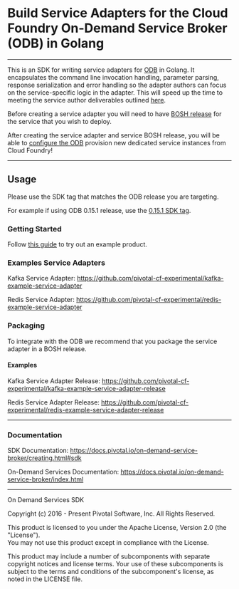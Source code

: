 # Build Service Adapters for the Cloud Foundry On-Demand Service Broker (ODB) in Golang

---

This is an SDK for writing service adapters for [ODB](https://docs.pivotal.io/svc-sdk/odb) in Golang. It encapsulates the command line invocation handling, parameter parsing, response serialization and error handling so the adapter authors can focus on the service-specific logic in the adapter. This will speed up the time to meeting the service author deliverables outlined [here](https://docs.pivotal.io/svc-sdk/odb/creating.html).

Before creating a service adapter you will need to have [BOSH release](https://bosh.io/docs) for the service that you wish to deploy.

After creating the service adapter and service BOSH release, you will be able to [configure the ODB](https://docs.pivotal.io/svc-sdk/odb/operating.html) provision new dedicated service instances from Cloud Foundry!

---

## Usage 

Please use the SDK tag that matches the ODB release you are targeting.

For example if using ODB 0.15.1 release, use the [0.15.1 SDK tag](https://github.com/pivotal-cf/on-demand-services-sdk/tree/v0.15.1).

### Getting Started

Follow [this guide](https://docs.pivotal.io/svc-sdk/odb/getting-started.html) to try out an example product.

### Examples Service Adapters

Kafka Service Adapter: https://github.com/pivotal-cf-experimental/kafka-example-service-adapter

Redis Service Adapter: https://github.com/pivotal-cf-experimental/redis-example-service-adapter

### Packaging 

To integrate with the ODB we recommend that you package the service adapter in a BOSH release.

#### Examples

Kafka Service Adapter Release: https://github.com/pivotal-cf-experimental/kafka-example-service-adapter-release

Redis Service Adapter Release: https://github.com/pivotal-cf-experimental/redis-example-service-adapter-release

---

### Documentation

SDK Documentation: https://docs.pivotal.io/on-demand-service-broker/creating.html#sdk

On-Demand Services Documentation: https://docs.pivotal.io/on-demand-service-broker/index.html

---

On Demand Services SDK

Copyright (c) 2016 - Present Pivotal Software, Inc. All Rights Reserved. 

This product is licensed to you under the Apache License, Version 2.0 (the "License").  
You may not use this product except in compliance with the License.  

This product may include a number of subcomponents with separate copyright notices 
and license terms. Your use of these subcomponents is subject to the terms and 
conditions of the subcomponent's license, as noted in the LICENSE file.
